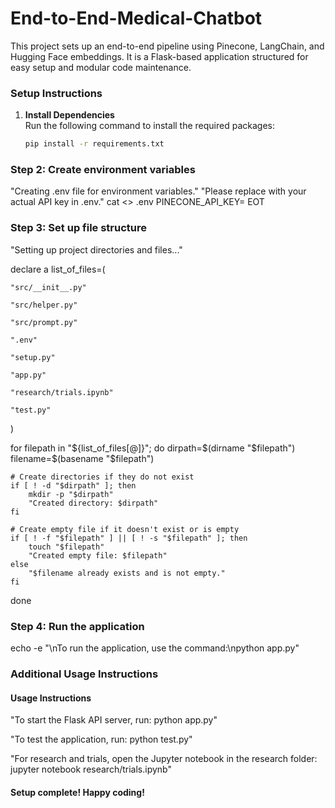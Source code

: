 # End-to-End-Medical-Chatbot 



This project sets up an end-to-end pipeline using Pinecone, LangChain, and Hugging Face embeddings. 
It is a Flask-based application structured for easy setup and modular code maintenance.



### Setup Instructions

1. **Install Dependencies**  
   Run the following command to install the required packages:
   ```bash
   pip install -r requirements.txt
### Step 2: Create environment variables
 "Creating .env file for environment variables."
 "Please replace <your-pinecone-api-key> with your actual API key in .env."
cat <<EOT >> .env
PINECONE_API_KEY=<your-pinecone-api-key>
EOT

### Step 3: Set up file structure
"Setting up project directories and files..."

declare a list_of_files=(

    "src/__init__.py"
    
    "src/helper.py"
    
    "src/prompt.py"
    
    ".env"
    
    "setup.py"
    
    "app.py"
    
    "research/trials.ipynb"
    
    "test.py"
)

for filepath in "${list_of_files[@]}"; do
    dirpath=$(dirname "$filepath")
    filename=$(basename "$filepath")

    # Create directories if they do not exist
    if [ ! -d "$dirpath" ]; then
        mkdir -p "$dirpath"
        "Created directory: $dirpath"
    fi

    # Create empty file if it doesn't exist or is empty
    if [ ! -f "$filepath" ] || [ ! -s "$filepath" ]; then
        touch "$filepath"
        "Created empty file: $filepath"
    else
        "$filename already exists and is not empty."
    fi
done

### Step 4: Run the application
echo -e "\nTo run the application, use the command:\npython app.py"

### Additional Usage Instructions
 #### Usage Instructions

"To start the Flask API server, run: python app.py"

"To test the application, run: python test.py"

"For research and trials, open the Jupyter notebook in the research folder: jupyter notebook research/trials.ipynb"

#### Setup complete! Happy coding!
